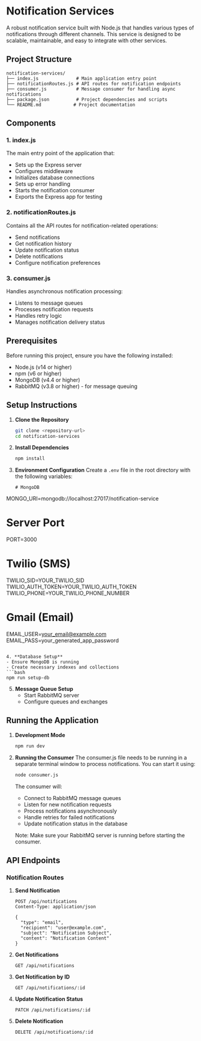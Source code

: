 # Notification Services

A robust notification service built with Node.js that handles various types of notifications through different channels. This service is designed to be scalable, maintainable, and easy to integrate with other services.

## Project Structure

```
notification-services/
├── index.js              # Main application entry point
├── notificationRoutes.js # API routes for notification endpoints
├── consumer.js           # Message consumer for handling async notifications
├── package.json          # Project dependencies and scripts
└── README.md            # Project documentation
```

## Components

### 1. index.js
The main entry point of the application that:
- Sets up the Express server
- Configures middleware
- Initializes database connections
- Sets up error handling
- Starts the notification consumer
- Exports the Express app for testing

### 2. notificationRoutes.js
Contains all the API routes for notification-related operations:
- Send notifications
- Get notification history
- Update notification status
- Delete notifications
- Configure notification preferences

### 3. consumer.js
Handles asynchronous notification processing:
- Listens to message queues
- Processes notification requests
- Handles retry logic
- Manages notification delivery status

## Prerequisites

Before running this project, ensure you have the following installed:
- Node.js (v14 or higher)
- npm (v6 or higher)
- MongoDB (v4.4 or higher)
- RabbitMQ (v3.8 or higher) - for message queuing

## Setup Instructions

1. **Clone the Repository**
   ```bash
   git clone <repository-url>
   cd notification-services
   ```

2. **Install Dependencies**
   ```bash
   npm install
   ```

3. **Environment Configuration**
   Create a `.env` file in the root directory with the following variables:
   ```
   # MongoDB
MONGO_URI=mongodb://localhost:27017/notification-service

# Server Port
PORT=3000

# Twilio (SMS)
TWILIO_SID=YOUR_TWILIO_SID
TWILIO_AUTH_TOKEN=YOUR_TWILIO_AUTH_TOKEN
TWILIO_PHONE=YOUR_TWILIO_PHONE_NUMBER

# Gmail (Email)
EMAIL_USER=your_email@example.com
EMAIL_PASS=your_generated_app_password

   ```

4. **Database Setup**
   - Ensure MongoDB is running
   - Create necessary indexes and collections
   ```bash
   npm run setup-db
   ```

5. **Message Queue Setup**
   - Start RabbitMQ server
   - Configure queues and exchanges

## Running the Application

1. **Development Mode**
   ```bash
   npm run dev
   ```

2. **Running the Consumer**
   The consumer.js file needs to be running in a separate terminal window to process notifications. You can start it using:
   ```bash
   node consumer.js
   ```
   
   The consumer will:
   - Connect to RabbitMQ message queues
   - Listen for new notification requests
   - Process notifications asynchronously
   - Handle retries for failed notifications
   - Update notification status in the database

   Note: Make sure your RabbitMQ server is running before starting the consumer.

## API Endpoints

### Notification Routes

1. **Send Notification**
   ```
   POST /api/notifications
   Content-Type: application/json
   
   {
     "type": "email",
     "recipient": "user@example.com",
     "subject": "Notification Subject",
     "content": "Notification Content"
   }
   ```

2. **Get Notifications**
   ```
   GET /api/notifications
   ```

3. **Get Notification by ID**
   ```
   GET /api/notifications/:id
   ```

4. **Update Notification Status**
   ```
   PATCH /api/notifications/:id
   ```

5. **Delete Notification**
   ```
   DELETE /api/notifications/:id
   ```
